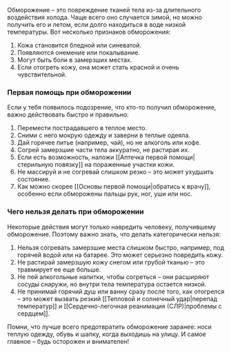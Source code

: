 Обморожение – это повреждение тканей тела из-за длительного воздействия холода. Чаще всего оно случается зимой, но можно получить его и летом, если долго находиться в воде низкой температуры. Вот несколько признаков обморожения:

1. Кожа становится бледной или синеватой.
2. Появляются онемение или покалывание.
3. Могут быть боли в замерзших местах.
4. Если отогреть кожу, она может стать красной и очень чувствительной.

### Первая помощь при обморожении

Если у тебя появилось подозрение, что кто-то получил обморожение, важно действовать быстро и правильно:

1. Перемести пострадавшего в теплое место.
2. Сними с него мокрую одежду и заверни в теплые одеяла.
3. Дай горячее питье (например, чай), но не алкоголь или кофе.
4. Согрей замерзшие части тела аккуратно, не растирая их.
5. Если есть возможность, наложи [[Аптечка первой помощи|стерильную повязку]] на пораженные участки кожи.
6. Не массируй и не согревай слишком резко – это может ухудшить состояние.
7. Как можно скорее [[Основы первой помощи|обратись к врачу]], особенно если обморожены пальцы рук, ног, уши или нос.

### Чего нельзя делать при обморожении

Некоторые действия могут только навредить человеку, получившему обморожение. Поэтому важно знать, что делать категорически нельзя:

1. Нельзя согревать замерзшие места слишком быстро, например, под горячей водой или на батарее. Это может серьезно повредить кожу.
2. Не растирай замерзшую кожу снегом или грубой тканью – это травмирует ее еще больше.
3. Не пей алкогольные напитки, чтобы согреться – они расширяют сосуды снаружи, но внутри тела температура остается низкой.
4. Не принимай горячий душ или ванну сразу после того, как отогрелся – это может вызвать резкий [[Тепловой и солнечный удар|перепад температур]] и [[Сердечно-легочная реанимация (СЛР)|проблемы с сердцем]].

Помни, что лучше всего предотвратить обморожение заранее: носи теплую одежду, обувь и шапку, когда выходишь на улицу. И самое главное – будь осторожен и внимателен!